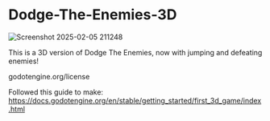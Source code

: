 # Dodge-The-Enemies-3D

![Screenshot 2025-02-05 211248](https://github.com/user-attachments/assets/2985e5a7-8e47-4030-a130-52bc034f189b)

This is a 3D version of Dodge The Enemies, now with jumping and defeating enemies!

godotengine.org/license

Followed this guide to make: https://docs.godotengine.org/en/stable/getting_started/first_3d_game/index.html
